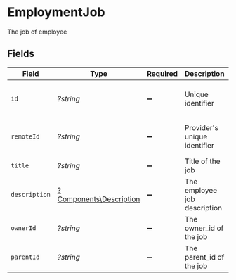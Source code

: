 # EmploymentJob

The job of employee


## Fields

| Field                                                             | Type                                                              | Required                                                          | Description                                                       | Example                                                           |
| ----------------------------------------------------------------- | ----------------------------------------------------------------- | ----------------------------------------------------------------- | ----------------------------------------------------------------- | ----------------------------------------------------------------- |
| `id`                                                              | *?string*                                                         | :heavy_minus_sign:                                                | Unique identifier                                                 | 8187e5da-dc77-475e-9949-af0f1fa4e4e3                              |
| `remoteId`                                                        | *?string*                                                         | :heavy_minus_sign:                                                | Provider's unique identifier                                      | 8187e5da-dc77-475e-9949-af0f1fa4e4e3                              |
| `title`                                                           | *?string*                                                         | :heavy_minus_sign:                                                | Title of the job                                                  | Software Engineer                                                 |
| `description`                                                     | [?Components\Description](../../Models/Components/Description.md) | :heavy_minus_sign:                                                | The employee job description                                      |                                                                   |
| `ownerId`                                                         | *?string*                                                         | :heavy_minus_sign:                                                | The owner_id of the job                                           | 5356                                                              |
| `parentId`                                                        | *?string*                                                         | :heavy_minus_sign:                                                | The parent_id of the job                                          | 7577                                                              |